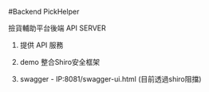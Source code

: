 #Backend PickHelper

撿貨輔助平台後端 API SERVER

1. 提供 API 服務

2. demo 整合Shiro安全框架

3. swagger - IP:8081/swagger-ui.html (目前透過shiro阻擋)


